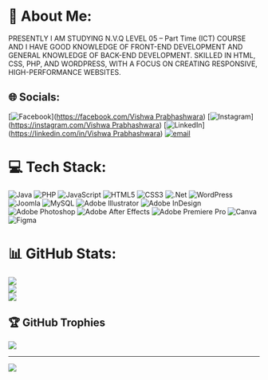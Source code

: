 # 💫 About Me:
PRESENTLY I AM STUDYING N.V.Q LEVEL 05 – Part Time (ICT) COURSE AND I HAVE GOOD KNOWLEDGE OF FRONT-END DEVELOPMENT AND GENERAL KNOWLEDGE OF BACK-END DEVELOPMENT. SKILLED IN HTML, CSS, PHP, AND WORDPRESS, WITH A FOCUS ON CREATING RESPONSIVE, HIGH-PERFORMANCE WEBSITES.


## 🌐 Socials:
[![Facebook](https://img.shields.io/badge/Facebook-%231877F2.svg?logo=Facebook&logoColor=white)]([https://facebook.com/Vishwa Prabhashwara](https://www.facebook.com/vishwa.prabhashwara.455751?mibextid=ZbWKwL)) [![Instagram](https://img.shields.io/badge/Instagram-%23E4405F.svg?logo=Instagram&logoColor=white)]([https://instagram.com/Vishwa Prabhashwara](https://www.instagram.com/vishwa_prabhashwara_/?utm_source=qr&igsh=MThoYWJrMjVqMzl5dQ%3D%3D#)) [![LinkedIn](https://img.shields.io/badge/LinkedIn-%230077B5.svg?logo=linkedin&logoColor=white)]([https://linkedin.com/in/Vishwa Prabhashwara](https://www.linkedin.com/in/wishwa-prabhashwara-4064a4274?utm_source=share&utm_campaign=share_via&utm_content=profile&utm_medium=android_app)) [![email](https://img.shields.io/badge/Email-D14836?logo=gmail&logoColor=white)](mailto:wpvprabhashwara@gmail.com) 

# 💻 Tech Stack:
![Java](https://img.shields.io/badge/java-%23ED8B00.svg?style=for-the-badge&logo=openjdk&logoColor=white) ![PHP](https://img.shields.io/badge/php-%23777BB4.svg?style=for-the-badge&logo=php&logoColor=white) ![JavaScript](https://img.shields.io/badge/javascript-%23323330.svg?style=for-the-badge&logo=javascript&logoColor=%23F7DF1E) ![HTML5](https://img.shields.io/badge/html5-%23E34F26.svg?style=for-the-badge&logo=html5&logoColor=white) ![CSS3](https://img.shields.io/badge/css3-%231572B6.svg?style=for-the-badge&logo=css3&logoColor=white) ![.Net](https://img.shields.io/badge/.NET-5C2D91?style=for-the-badge&logo=.net&logoColor=white) ![WordPress](https://img.shields.io/badge/WordPress-%23117AC9.svg?style=for-the-badge&logo=WordPress&logoColor=white) ![Joomla](https://img.shields.io/badge/joomla-%235091CD.svg?style=for-the-badge&logo=joomla&logoColor=white) ![MySQL](https://img.shields.io/badge/mysql-4479A1.svg?style=for-the-badge&logo=mysql&logoColor=white) ![Adobe Illustrator](https://img.shields.io/badge/adobe%20illustrator-%23FF9A00.svg?style=for-the-badge&logo=adobe%20illustrator&logoColor=white) ![Adobe InDesign](https://img.shields.io/badge/Adobe%20InDesign-49021F?style=for-the-badge&logo=adobeindesign&logoColor=FF3366) ![Adobe Photoshop](https://img.shields.io/badge/adobe%20photoshop-%2331A8FF.svg?style=for-the-badge&logo=adobe%20photoshop&logoColor=white) ![Adobe After Effects](https://img.shields.io/badge/Adobe%20After%20Effects-9999FF.svg?style=for-the-badge&logo=Adobe%20After%20Effects&logoColor=white) ![Adobe Premiere Pro](https://img.shields.io/badge/Adobe%20Premiere%20Pro-9999FF.svg?style=for-the-badge&logo=Adobe%20Premiere%20Pro&logoColor=white) ![Canva](https://img.shields.io/badge/Canva-%2300C4CC.svg?style=for-the-badge&logo=Canva&logoColor=white) ![Figma](https://img.shields.io/badge/figma-%23F24E1E.svg?style=for-the-badge&logo=figma&logoColor=white)
# 📊 GitHub Stats:
![](https://github-readme-stats.vercel.app/api?username=vishwa0404&theme=dark&hide_border=false&include_all_commits=false&count_private=false)<br/>
![](https://nirzak-streak-stats.vercel.app/?user=vishwa0404&theme=dark&hide_border=false)<br/>
![](https://github-readme-stats.vercel.app/api/top-langs/?username=vishwa0404&theme=dark&hide_border=false&include_all_commits=false&count_private=false&layout=compact)

## 🏆 GitHub Trophies
![](https://github-profile-trophy.vercel.app/?username=vishwa0404&theme=radical&no-frame=false&no-bg=true&margin-w=4)

---
[![](https://visitcount.itsvg.in/api?id=vishwa0404&icon=0&color=0)](https://visitcount.itsvg.in)

<!-- Proudly created with GPRM ( https://gprm.itsvg.in ) -->
